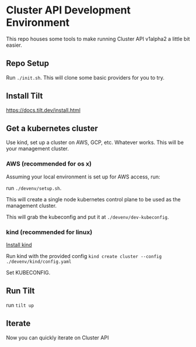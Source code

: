 # Cluster API Development Environment

This repo houses some tools to make running Cluster API v1alpha2 a little bit easier.

## Repo Setup

Run `./init.sh`. This will clone some basic providers for you to try.

## Install Tilt

https://docs.tilt.dev/install.html

## Get a kubernetes cluster

Use kind, set up a cluster on AWS, GCP, etc. Whatever works. This will be your management cluster.

### AWS (recommended for os x)

Assuming your local environment is set up for AWS access, run:

run `./devenv/setup.sh`.

This will create a single node kubernetes control plane to be used as the management cluster.

This will grab the kubeconfig and put it at `./devenv/dev-kubeconfig`.
 
### kind (recommended for linux)

[Install kind](https://github.com/kubernetes-sigs/kind#please-see-our-documentation-for-more-in-depth-installation-etc)

Run kind with the provided config `kind create cluster --config ./devenv/kind/config.yaml`

Set KUBECONFIG.

## Run Tilt

run `tilt up`

## Iterate

Now you can quickly iterate on Cluster API
